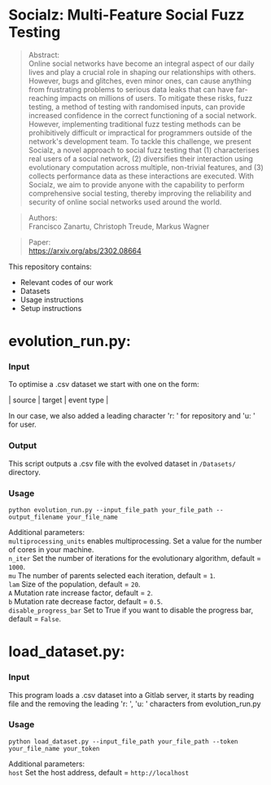# Socialz: Multi-Feature Social Fuzz Testing

> Abstract:   
Online social networks have become an integral aspect of our daily lives and play a crucial role in shaping our relationships with others. However, bugs and glitches, even minor ones, can cause anything from frustrating problems to serious data leaks that can have far-reaching impacts on millions of users. To mitigate these risks, fuzz testing, a method of testing with randomised inputs, can provide increased confidence in the correct functioning of a social network. However, implementing traditional fuzz testing methods can be prohibitively difficult or impractical for programmers outside of the network's development team. To tackle this challenge, we present Socialz, a novel approach to social fuzz testing that (1) characterises real users of a social network, (2) diversifies their interaction using evolutionary computation across multiple, non-trivial features, and (3) collects performance data as these interactions are executed. With Socialz, we aim to provide anyone with the capability to perform comprehensive social testing, thereby improving the reliability and security of online social networks used around the world. 

> Authors:   
Francisco Zanartu, Christoph Treude, Markus Wagner  

> Paper:   
https://arxiv.org/abs/2302.08664

This repository contains:
- Relevant codes of our work   
- Datasets
- Usage instructions
- Setup instructions

# evolution_run.py:

### Input 

To optimise a .csv dataset we start with one on the form:

| source | target | event type |

In our case, we also added a leading character 'r: ' for repository and 'u: ' for user.

### Output

This script outputs a .csv file with the evolved dataset in `/Datasets/` directory.

### Usage

`python evolution_run.py --input_file_path your_file_path --output_filename your_file_name`

Additional parameters:   
`multiprocessing_units` enables multiprocessing.  Set a value for the number of cores in your machine.   
`n_iter` Set the number of iterations for the evolutionary algorithm, default = `1000`.  
`mu` The number of parents selected each iteration, default = `1`.   
`lam` Size of the population, default = `20`.   
`A`  Mutation rate increase factor, default = `2`.   
`b`  Mutation rate decrease factor, default = `0.5`.   
`disable_progress_bar` Set to True if you want to disable the progress bar, default = `False`.

# load_dataset.py:

### Input

This program loads a .csv dataset into a Gitlab server, it starts by reading file and the removing the leading 'r: ', 'u: ' characters from evolution_run.py

### Usage

`python load_dataset.py --input_file_path your_file_path --token your_file_name your_token`

Additional parameters:   
`host` Set the host address, default = `http://localhost`
